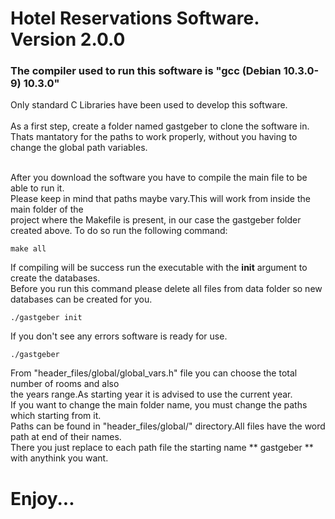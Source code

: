 # Hotel Reservations Software. Version 2.0.0
### The compiler used to run this software is "gcc (Debian 10.3.0-9) 10.3.0"
Only standard C Libraries have been used to develop this software.<br><br>
As a first step, create a folder named gastgeber to clone the software in.<br>
Thats mantatory for the paths to work properly, without you having to change the global path variables.<br><br>

After you download the software you have to compile the main file to be able to run it.<br>
Please keep in mind that paths maybe vary.This will work from inside the main folder of the<br>
project where the Makefile is present, in our case the gastgeber folder created above.
To do so run the following command:
```
make all
```
If compiling will be success run the executable with the  **init**  argument to create the databases.<br>
Before you run this command please delete all files from data folder so new databases can be created for you.
```
./gastgeber init
```
If you don't see any errors software is ready for use.
```
./gastgeber
```
From "header_files/global/global_vars.h" file you can choose the total number of rooms and also<br>
the years range.As starting year it is advised to use the current year.<br>
If you want to change the main folder name, you must change the paths which starting from it.<br>
Paths can be found in "header_files/global/" directory.All files have the word path at end of their names.<br>
There you just replace to each path file the starting name ** gastgeber ** with anythink you want.<br>

# Enjoy...

